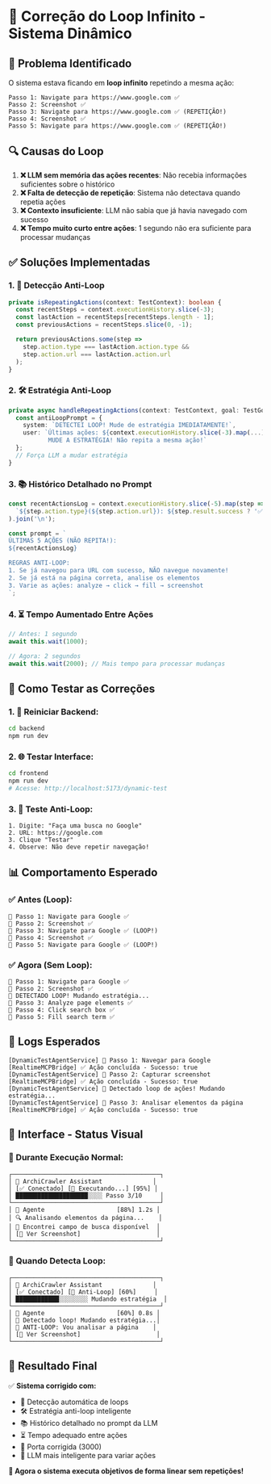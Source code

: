 # 🔄 Correção do Loop Infinito - Sistema Dinâmico

## 🐛 **Problema Identificado**

O sistema estava ficando em **loop infinito** repetindo a mesma ação:
```
Passo 1: Navigate para https://www.google.com ✅
Passo 2: Screenshot ✅
Passo 3: Navigate para https://www.google.com ✅ (REPETIÇÃO!)
Passo 4: Screenshot ✅
Passo 5: Navigate para https://www.google.com ✅ (REPETIÇÃO!)
```

## 🔍 **Causas do Loop**

1. **❌ LLM sem memória das ações recentes**: Não recebia informações suficientes sobre o histórico
2. **❌ Falta de detecção de repetição**: Sistema não detectava quando repetia ações
3. **❌ Contexto insuficiente**: LLM não sabia que já havia navegado com sucesso
4. **❌ Tempo muito curto entre ações**: 1 segundo não era suficiente para processar mudanças

## ✅ **Soluções Implementadas**

### **1. 🚫 Detecção Anti-Loop**
```typescript
private isRepeatingActions(context: TestContext): boolean {
  const recentSteps = context.executionHistory.slice(-3);
  const lastAction = recentSteps[recentSteps.length - 1];
  const previousActions = recentSteps.slice(0, -1);

  return previousActions.some(step => 
    step.action.type === lastAction.action.type &&
    step.action.url === lastAction.action.url
  );
}
```

### **2. 🛠️ Estratégia Anti-Loop**
```typescript
private async handleRepeatingActions(context: TestContext, goal: TestGoal) {
  const antiLoopPrompt = {
    system: `DETECTEI LOOP! Mude de estratégia IMEDIATAMENTE!`,
    user: `Últimas ações: ${context.executionHistory.slice(-3).map(...)}
           MUDE A ESTRATÉGIA! Não repita a mesma ação!`
  };
  // Força LLM a mudar estratégia
}
```

### **3. 📚 Histórico Detalhado no Prompt**
```typescript
const recentActionsLog = context.executionHistory.slice(-5).map(step => 
  `${step.action.type}(${step.action.url}): ${step.result.success ? '✅' : '❌'}`
).join('\n');

const prompt = `
ÚLTIMAS 5 AÇÕES (NÃO REPITA!):
${recentActionsLog}

REGRAS ANTI-LOOP:
1. Se já navegou para URL com sucesso, NÃO navegue novamente!
2. Se já está na página correta, analise os elementos
3. Varie as ações: analyze → click → fill → screenshot
`;
```

### **4. ⏳ Tempo Aumentado Entre Ações**
```typescript
// Antes: 1 segundo
await this.wait(1000);

// Agora: 2 segundos
await this.wait(2000); // Mais tempo para processar mudanças
```

## 🧪 **Como Testar as Correções**

### **1. 🚀 Reiniciar Backend:**
```bash
cd backend
npm run dev
```

### **2. 🌐 Testar Interface:**
```bash
cd frontend  
npm run dev
# Acesse: http://localhost:5173/dynamic-test
```

### **3. 🧪 Teste Anti-Loop:**
```
1. Digite: "Faça uma busca no Google"
2. URL: https://google.com  
3. Clique "Testar"
4. Observe: Não deve repetir navegação!
```

## 📊 **Comportamento Esperado**

### **✅ Antes (Loop):**
```
🎯 Passo 1: Navigate para Google ✅
🎯 Passo 2: Screenshot ✅  
🎯 Passo 3: Navigate para Google ✅ (LOOP!)
🎯 Passo 4: Screenshot ✅
🎯 Passo 5: Navigate para Google ✅ (LOOP!)
```

### **✅ Agora (Sem Loop):**
```
🎯 Passo 1: Navigate para Google ✅
🎯 Passo 2: Screenshot ✅
🔄 DETECTADO LOOP! Mudando estratégia...
🎯 Passo 3: Analyze page elements ✅
🎯 Passo 4: Click search box ✅  
🎯 Passo 5: Fill search term ✅
```

## 🎯 **Logs Esperados**

```
[DynamicTestAgentService] 🎯 Passo 1: Navegar para Google
[RealtimeMCPBridge] ✅ Ação concluída - Sucesso: true
[DynamicTestAgentService] 🎯 Passo 2: Capturar screenshot  
[RealtimeMCPBridge] ✅ Ação concluída - Sucesso: true
[DynamicTestAgentService] 🔄 Detectado loop de ações! Mudando estratégia...
[DynamicTestAgentService] 🎯 Passo 3: Analisar elementos da página
[RealtimeMCPBridge] ✅ Ação concluída - Sucesso: true
```

## 📱 **Interface - Status Visual**

### **🔗 Durante Execução Normal:**
```
┌─────────────────────────────────────────┐
│ 🤖 ArchiCrawler Assistant              │
│ [✅ Conectado] [🧠 Executando...] [95%] │
│ ████████████████████░░░░ Passo 3/10     │
└─────────────────────────────────────────┘
│ 🤖 Agente                    [88%] 1.2s │
│ 🔍 Analisando elementos da página...    │
│ 💭 Encontrei campo de busca disponível  │
│ [📸 Ver Screenshot]                     │
└─────────────────────────────────────────┘
```

### **🔄 Quando Detecta Loop:**
```
┌─────────────────────────────────────────┐
│ 🤖 ArchiCrawler Assistant              │
│ [✅ Conectado] [🔄 Anti-Loop] [60%]     │
│ ████████████░░░░░░░░ Mudando estratégia  │
└─────────────────────────────────────────┘
│ 🤖 Agente                    [60%] 0.8s │
│ 🔄 Detectado loop! Mudando estratégia...│
│ 💭 ANTI-LOOP: Vou analisar a página    │
│ [📸 Ver Screenshot]                     │
└─────────────────────────────────────────┘
```

## 🎉 **Resultado Final**

✅ **Sistema corrigido com:**
- 🚫 Detecção automática de loops
- 🛠️ Estratégia anti-loop inteligente  
- 📚 Histórico detalhado no prompt da LLM
- ⏳ Tempo adequado entre ações
- 🔗 Porta corrigida (3000)
- 🧠 LLM mais inteligente para variar ações

**🚀 Agora o sistema executa objetivos de forma linear sem repetições!** 